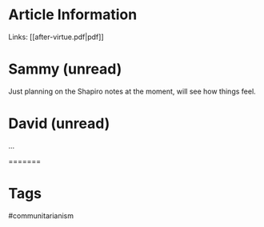 # Article Information

Links: [[after-virtue.pdf|pdf]]

# Sammy (unread)

Just planning on the Shapiro notes at the moment, will see how things feel.

# David (unread)

...

=======
# Tags

#communitarianism